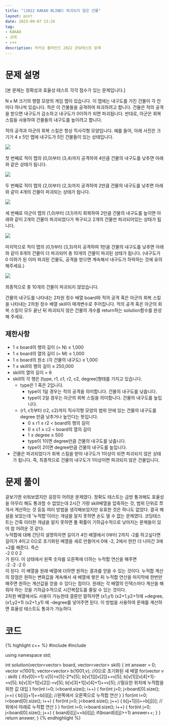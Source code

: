 ```yaml
---
title: "(2022 KAKAO BLIND) 파괴되지 않은 건물"
layout: post
date: 2023-09-07 13:24
tag:
- KAKAO
- 코테
- c++
description: 카카오 블라인드 2022 코딩테스트 문제
---
```


# 문제 설명

[본 문제는 정확성과 효율성 테스트 각각 점수가 있는 문제입니다.]

N x M 크기의 행렬 모양의 게임 맵이 있습니다. 이 맵에는 내구도를 가진 건물이 각 칸마다 하나씩 있습니다. 적은 이 건물들을 공격하여 파괴하려고 합니다. 건물은 적의 공격을 받으면 내구도가 감소하고 내구도가 0이하가 되면 파괴됩니다. 반대로, 아군은 회복 스킬을 사용하여 건물들의 내구도를 높이려고 합니다.

적의 공격과 아군의 회복 스킬은 항상 직사각형 모양입니다.
예를 들어, 아래 사진은 크기가 4 x 5인 맵에 내구도가 5인 건물들이 있는 상태입니다.

![](/assets/img/04_2022_공채문제_파괴되지않은건물_01.png)

첫 번째로 적이 맵의 (0,0)부터 (3,4)까지 공격하여 4만큼 건물의 내구도를 낮추면 아래와 같은 상태가 됩니다.

![](/assets/img/04_2022_공채문제_파괴되지않은건물_02.png)

두 번째로 적이 맵의 (2,0)부터 (2,3)까지 공격하여 2만큼 건물의 내구도를 낮추면 아래와 같이 4개의 건물이 파괴되는 상태가 됩니다.

![](/assets/img/04_2022_공채문제_파괴되지않은건물_03.png)

세 번째로 아군이 맵의 (1,0)부터 (3,1)까지 회복하여 2만큼 건물의 내구도를 높이면 아래와 같이 2개의 건물이 파괴되었다가 복구되고 2개의 건물만 파괴되어있는 상태가 됩니다.

![](/assets/img/04_2022_공채문제_파괴되지않은건물_04.png)

마지막으로 적이 맵의 (0,1)부터 (3,3)까지 공격하여 1만큼 건물의 내구도를 낮추면 아래와 같이 8개의 건물이 더 파괴되어 총 10개의 건물이 파괴된 상태가 됩니다. (내구도가 0 이하가 된 이미 파괴된 건물도, 공격을 받으면 계속해서 내구도가 하락하는 것에 유의해주세요.)

![](/assets/img/04_2022_공채문제_파괴되지않은건물_05.png)

최종적으로 총 10개의 건물이 파괴되지 않았습니다.

건물의 내구도를 나타내는 2차원 정수 배열 board와 적의 공격 혹은 아군의 회복 스킬을 나타내는 2차원 정수 배열 skill이 매개변수로 주어집니다. 적의 공격 혹은 아군의 회복 스킬이 모두 끝난 뒤 파괴되지 않은 건물의 개수를 return하는 solution함수를 완성해 주세요.

## 제한사항

+ 1 ≤ board의 행의 길이 (= N) ≤ 1,000
+ 1 ≤ board의 열의 길이 (= M) ≤ 1,000
+ 1 ≤ board의 원소 (각 건물의 내구도) ≤ 1,000
+ 1 ≤ skill의 행의 길이 ≤ 250,000
+ skill의 열의 길이 = 6
+ skill의 각 행은 [type, r1, c1, r2, c2, degree]형태를 가지고 있습니다.
  + type은 1 혹은 2입니다.
    + type이 1일 경우는 적의 공격을 의미합니다. 건물의 내구도를 낮춥니다.
    + type이 2일 경우는 아군의 회복 스킬을 의미합니다. 건물의 내구도를 높입니다.
  + (r1, c1)부터 (r2, c2)까지 직사각형 모양의 범위 안에 있는 건물의 내구도를 degree 만큼 낮추거나 높인다는 뜻입니다.
    + 0 ≤ r1 ≤ r2 < board의 행의 길이
    + 0 ≤ c1 ≤ c2 < board의 열의 길이
    + 1 ≤ degree ≤ 500
    + type이 1이면 degree만큼 건물의 내구도를 낮춥니다.
    + type이 2이면 degree만큼 건물의 내구도를 높입니다.
+ 건물은 파괴되었다가 회복 스킬을 받아 내구도가 1이상이 되면 파괴되지 않은 상태가 됩니다. 즉, 최종적으로 건물의 내구도가 1이상이면 파괴되지 않은 건물입니다.

# 문제 풀이

겉보기엔 쉬워보였지만 굉장히 어려운 문제였다. 정확도 테스트는 금방 통과해도 효율성을 아무리 해도 통과할 수 없었는데 2시간 가량 skill배열을 압축하는 것, 범위 단위로 쪼개서 계산하는 것 등등 여러 방법을 생각해보았지만 유효한 것은 하나도 없었다. 결국 해설을 보았는데 '누적합'이라는 개념을 알지 못하면 손도 댈 수 없는 문제였다. 코딩테스트는 간혹 이러한 개념을 알지 못하면 풀 확률이 기하급수적으로 낮아지는 문제들이 있어 참 어려운 것 같다.  
누적합에 대해 간단히 설명하자면 길이가 4인 배열에서 0부터 2까지 -2를 하고싶다면 길이가 4이고 0으로 초기화된 배열을 새로 만들어서 0에 -2, 2에서 한칸 더 나아간 3에 +2를 해준다. 즉슨  
-2 0 0 2  
가 된다. 이 상태에서 왼쪽 숫자를 오른쪽에 더하는 누적합 연산을 해주면  
-2 -2 -2 0  
이 된다. 이 배열을 원래 배열에 더하면 원하는 결과를 얻을 수 있는 것이다. 누적합 계산의 장점은 원하는 변화값을 계속해서 새 배열에 쌓은 뒤 누적합 연산을 마지막에 한번만 해주면 원하는 계산값을 얻을 수 있다는 점이다. 원래는 각 배열의 인덱스마다 계산을 해줘야 하는 것을 기하급수적으로 시간복잡도를 줄일 수 있는 것이다.  
2차원 배열에서도 사용이 가능한데 결론만 말하자면 (x1,y1) (x2+1,y2+1)에 +degree, (x1,y2+1) (x2+1,y1) 에 -degree를 넣어주면 된다. 이 방법을 사용하여 문제를 계산하면 효율성 테스트도 통과가 가능하다.  

# 코드

{% highlight c++ %}
#include <string>
#include <vector>

using namespace std;

int solution(vector<vector<int>> board, vector<vector<int>> skill) {
    int answer = 0;
    vector<int> v(1001);
    vector<vector<int>> b(1001,v); //0으로 초기화된 새 배열
    for(vector<int> v : skill) {
        if(v[0]==1) v[5]=v[5]-2*v[5];
        b[v[1]][v[2]]+=v[5];
        b[v[1]][v[4]+1]-=v[5];
        b[v[3]+1][v[2]]-=v[5];
        b[v[3]+1][v[4]+1]+=v[5]; //필요한 위치에 누적합을 위한 값 대입
    }
    for(int i=0; i<board.size(); i++) {
        for(int j=0; j<board[0].size(); j++) {
            b[i][j+1]+=b[i][j]; //왼쪽에서 오른쪽으로 누적합 연산
        }
    }
    for(int i=0; i<board[0].size(); i++) {
        for(int j=0; j<board.size(); j++) {
            b[j+1][i]+=b[j][i]; //위에서 아래로 누적합 연산
        }
    }
    for(int i=0; i<board.size(); i++) {
        for(int j=0; j<board[0].size(); j++) {
            board[i][j]+=b[i][j];
            if(board[i][j]>=1) answer++;
        }
    }
    return answer;
}
{% endhighlight %}

